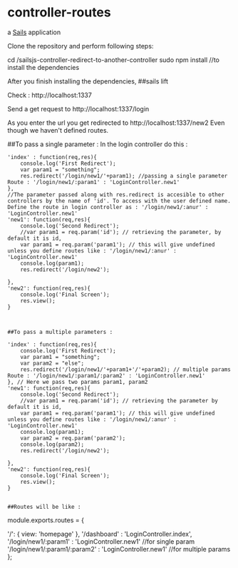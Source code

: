 # controller-routes

a [Sails](http://sailsjs.org) application

Clone the repository and perform following steps:

cd /sailsjs-controller-redirect-to-another-controller
sudo npm install //to install the dependencies

After you finish installing the dependencies, 
##sails lift

Check : http://localhost:1337

Send a get request to http://localhost:1337/login

As you enter the url you get redirected to http://localhost:1337/new2
Even though we haven't defined routes.

##To pass a single parameter : 
In the login controller do this : 

    'index' : function(req,res){
		console.log('First Redirect');
		var param1 = "something";
		res.redirect('/login/new1/'+param1); //passing a single parameter Route : '/login/new1/:param1' : 'LoginController.new1'
	},
	//The parameter passed along with res.redirect is accesible to other controllers by the name of 'id'. To access with the user defined name. Define the route in login controller as : '/login/new1/:anur' : 'LoginController.new1'
	'new1': function(req,res){
		console.log('Second Redirect');
		//var param1 = req.param('id'); // retrieving the parameter, by default it is id,
		var param1 = req.param('param1'); // this will give undefined unless you define routes like : '/login/new1/:anur' : 'LoginController.new1'
		console.log(param1);
		res.redirect('/login/new2');

	},
	'new2': function(req,res){
		console.log('Final Screen');
		res.view();
	}
	
	
	
	##To pass a multiple parameters :
	
    'index' : function(req,res){
		console.log('First Redirect');
		var param1 = "something";
		var param2 = "else";
		res.redirect('/login/new1/'+param1+'/'+param2); // multiple params  Route : '/login/new1/:param1/:param2' : 'LoginController.new1'
	}, // Here we pass two params param1, param2
	'new1': function(req,res){
		console.log('Second Redirect');
		//var param1 = req.param('id'); // retrieving the parameter by default it is id,
		var param1 = req.param('param1'); // this will give undefined unless you define routes like : '/login/new1/:anur' : 'LoginController.new1'
		console.log(param1);
		var param2 = req.param('param2');
		console.log(param2);
		res.redirect('/login/new2');

	},
	'new2': function(req,res){
		console.log('Final Screen');
		res.view();
	}
	
	
	##Routes will be like :
	
module.exports.routes = {

  '/': {
    view: 'homepage'
  },
'/dashboard' : 'LoginController.index',
'/login/new1/:param1' : 'LoginController.new1' //for single param
'/login/new1/:param1/:param2' : 'LoginController.new1' //for multiple params
};
